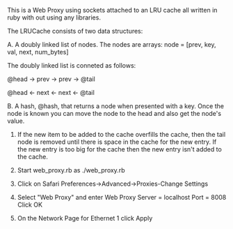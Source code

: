 This is a Web Proxy using sockets attached to an LRU cache all written in ruby with
out using any libraries.

The LRUCache consists of two data structures:

A. A doubly linked list of nodes.  The nodes are arrays:
node = [prev, key, val, next, num_bytes]

The doubly linked list is conneted as follows:

@head -> prev -> prev -> @tail

@head <- next <- next <- @tail

B. A hash, @hash, that returns a node when presented with a key.
Once the node is known you can move the node to the head and also get the node's value.

1.  If the new item to be added to the cache overfills the cache, then the tail
node is removed until there is space in the cache for the new entry.  If the new
entry is too big for the cache then the new entry isn't added to the cache.


2.  Start web_proxy.rb as
    ./web_proxy.rb

3.  Click on Safari Preferences->Advanced->Proxies-Change Settings

4.  Select "Web Proxy" and enter
    Web Proxy Server = localhost
    Port = 8008
    Click OK

5.  On the Network Page for Ethernet 1 click Apply

